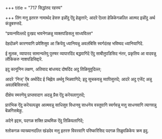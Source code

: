 +++
title = "717 सिद्धांतद रहस्य"

+++
लिंग मत्तु इतररु नामार्थद हॆसरु इन्नॊंदु ऎंदु हेळुत्तारॆ; आदरॆ ऎल्ला हेळिकॆगळल्लि आत्मद इन्नॊंदु अर्थ कंडुबरुत्तदॆ.

"प्रयत्नविल्लदॆ दुःखद भावनॆगळन्नु व्यक्तपडिसलु साध्यविल्ल"

देहदॊळगॆ कारणवागि प्रवेशिसुव आ क्रियॆयु ध्यानियन्नु अवलंबिसि स्वर्गदंतह भविष्यद ध्यानियागिदॆ.

ई मूलक, व्यापारद सामान्यतॆयु पुरुषर व्यापारदिंद बद्धवागिदॆ ऎंदु साबीतुपडिसिद नंतर, प्रकृतिय आ वादवन्नु लौकिकरु नाशपडिसिद्दारॆ.

इदु कानूनिन लक्षण, अतियाद बांधव्यद दोषदिंद अदु तिळियुवुदिल्ल;

आदरॆ 'निज्' ऎंब अर्थदिंद ई चिह्नॆय अर्थवु भिन्नवागिदॆ; इदु सूचकवन्नु व्यापिसुत्तदॆ; आदरॆ अदु एजॆंट् अन्नु अवलंबिसिरुत्तदॆ.

दीक्षॆय स्मरणॆयु प्राप्तवादाग अदन्नु प्रैस ऎंदु करॆयलागुत्तदॆ;

प्रारंभिक ऎंदु करॆयल्पडुव आत्मवन्नु साधिसुव विधानवु साधनॆय वस्तुवागि स्वर्गवन्नु मत्तु साधनवागि त्यागवन्नु बॆळगिसबेकु.

अदेने इद्दरू, पदगळ शक्ति प्राथमिक ऎंदु तिळियलागिदॆ;

श्लोकगळ व्याख्यानदल्लि खंडदेव मत्तु इतररु विवरवागि परिष्करिसिद पदगळ तिळुवळिकॆय क्रम इदु.

